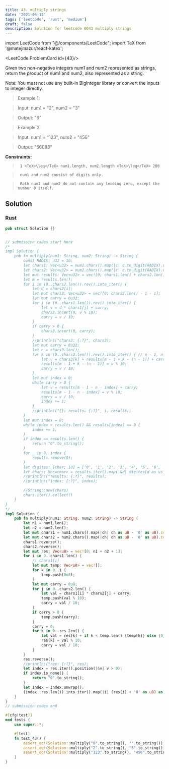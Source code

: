 ```yaml
---
title: 43. multiply strings
date: '2021-06-13'
tags: ['leetcode', 'rust', 'medium']
draft: false
description: Solution for leetcode 0043 multiply strings
---
```

import LeetCode from "@/components/LeetCode";
import TeX from '@matejmazur/react-katex';

<LeetCode.ProblemCard id={43}/>
 

  Given two non-negative integers num1 and num2 represented as strings, return the product of num1 and num2, also represented as a string.

  Note: You must not use any built-in BigInteger library or convert the inputs to integer directly.

   

 >   Example 1:

 >   Input: num1 <TeX>=</TeX> "2", num2 <TeX>=</TeX> "3"

 >   Output: "6"

 >   Example 2:

 >   Input: num1 <TeX>=</TeX> "123", num2 <TeX>=</TeX> "456"

 >   Output: "56088"

   

  **Constraints:**

  

 >   	1 <TeX>\leq</TeX> num1.length, num2.length <TeX>\leq</TeX> 200

 >   	num1 and num2 consist of digits only.

 >   	Both num1 and num2 do not contain any leading zero, except the number 0 itself.


## Solution
### Rust
```rust
pub struct Solution {}


// submission codes start here
/*
impl Solution {
    pub fn multiply(num1: String, num2: String) -> String {
        const RADIX: u32 = 10;
        let chars1: Vec<u32> = num1.chars().map(|c| c.to_digit(RADIX).unwrap()).collect();
        let chars2: Vec<u32> = num2.chars().map(|c| c.to_digit(RADIX).unwrap()).collect();
        let mut results: Vec<u32> = vec![0; chars1.len() + chars2.len()];
        let m = results.len();
        for i in (0..chars2.len()).rev().into_iter() {
            let d = chars2[i];
            let mut chars3: Vec<u32> = vec![0; chars2.len() - 1 - i];
            let mut carry = 0u32;
            for j in (0..chars1.len()).rev().into_iter() {
                let v = d * chars1[j] + carry;
                chars3.insert(0, v % 10);
                carry = v / 10;
            }
            if carry > 0 {
                chars3.insert(0, carry);
            }
            //println!("chars3: {:?}", chars3);
            let mut carry = 0u32;
            let n = chars3.len();
            for k in (0..chars3.len()).rev().into_iter() { // n - 1, n -2, ..... 0
                let v = chars3[k] + results[m - 1 + k - (n - 1)] + carry;
                results[m - 1 + k - (n - 1)] = v % 10;
                carry = v / 10;
            }
            let mut index = 0;
            while carry > 0 {
                let v = results[m - 1 - n - index] + carry;
                results[m - 1 - n - index] = v % 10;
                carry = v / 10;
                index += 1;
            }
            //println!("{}: results: {:?}", i, results);
        }
        let mut index = 0;
        while index < results.len() && results[index] == 0 {
            index += 1;
        }
        if index == results.len() {
            return "0".to_string();
        }
        for _ in 0..index {
            results.remove(0);
        }
        let digites: [char; 10] = ['0', '1', '2', '3', '4', '5', '6', '7', '8', '9'];
        let chars: Vec<char> = results.iter().map(|&d| digites[d as usize]).collect();
        //println!("results: {:?}", results);
        //println!("index: {:?}", index);

        //String::new(chars)
        chars.iter().collect()
    }
}
*/
impl Solution {
    pub fn multiply(num1: String, num2: String) -> String {
        let n1 = num1.len();
        let n2 = num2.len();
        let mut chars1 = num1.chars().map(|ch| ch as u8 - '0' as u8).collect::<Vec<_>>();
        let mut chars2 = num2.chars().map(|ch| ch as u8 - '0' as u8).collect::<Vec<_>>();
        chars1.reverse();
        chars2.reverse();
        let mut res: Vec<u8> = vec![0; n1 + n2 + 1];
        for i in 0..chars1.len() {
            // chars1[i]
            let mut temp: Vec<u8> = vec![];
            for k in 0..i {
                temp.push(0u8);
            }
            let mut carry = 0u8;
            for j in 0..chars2.len() {
                let val = chars1[i] * chars2[j] + carry;
                temp.push(val % 10);
                carry = val / 10;
            }
            if carry > 0 {
                temp.push(carry);
            }
            carry = 0;
            for k in 0..res.len() {
                let val = res[k] + if k < temp.len() {temp[k]} else {0} + carry;
                res[k] = val % 10;
                carry = val / 10;
            }
        }
        res.reverse();
        //println!("res: {:?}", res);
        let index = res.iter().position(|&v| v > 0);
        if index.is_none() {
            return "0".to_string();
        }
        let index = index.unwrap();
        (index..res.len()).into_iter().map(|i| (res[i] + '0' as u8) as char ).collect::<String>()
    }
}
// submission codes end

#[cfg(test)]
mod tests {
    use super::*;

    #[test]
    fn test_43() {
        assert_eq!(Solution::multiply("0".to_string(), "".to_string()), "0".to_string());
        assert_eq!(Solution::multiply("2".to_string(), "3".to_string()), "6".to_string());
        assert_eq!(Solution::multiply("123".to_string(), "456".to_string()), "56088".to_string());
    }
}

```
